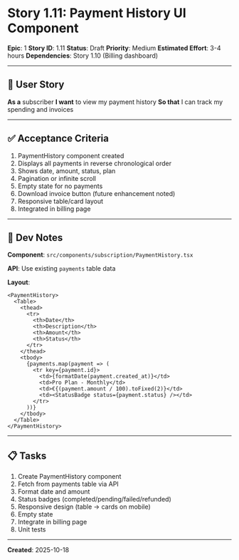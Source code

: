# Story 1.11: Payment History UI Component

**Epic**: 1
**Story ID**: 1.11
**Status**: Draft
**Priority**: Medium
**Estimated Effort**: 3-4 hours
**Dependencies**: Story 1.10 (Billing dashboard)

---

## 📖 User Story

**As a** subscriber
**I want** to view my payment history
**So that** I can track my spending and invoices

---

## ✅ Acceptance Criteria

1. PaymentHistory component created
2. Displays all payments in reverse chronological order
3. Shows date, amount, status, plan
4. Pagination or infinite scroll
5. Empty state for no payments
6. Download invoice button (future enhancement noted)
7. Responsive table/card layout
8. Integrated in billing page

---

## 🔧 Dev Notes

**Component**: `src/components/subscription/PaymentHistory.tsx`

**API**: Use existing `payments` table data

**Layout**:
```tsx
<PaymentHistory>
  <Table>
    <thead>
      <tr>
        <th>Date</th>
        <th>Description</th>
        <th>Amount</th>
        <th>Status</th>
      </tr>
    </thead>
    <tbody>
      {payments.map(payment => (
        <tr key={payment.id}>
          <td>{formatDate(payment.created_at)}</td>
          <td>Pro Plan - Monthly</td>
          <td>€{(payment.amount / 100).toFixed(2)}</td>
          <td><StatusBadge status={payment.status} /></td>
        </tr>
      ))}
    </tbody>
  </Table>
</PaymentHistory>
```

---

## 📋 Tasks

1. Create PaymentHistory component
2. Fetch from payments table via API
3. Format date and amount
4. Status badges (completed/pending/failed/refunded)
5. Responsive design (table → cards on mobile)
6. Empty state
7. Integrate in billing page
8. Unit tests

---

**Created**: 2025-10-18
